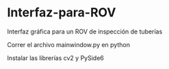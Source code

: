 # Interfaz-para-ROV
Interfaz gráfica para un ROV de inspección de tuberías  

Correr el archivo mainwindow.py en python

Instalar las librerías cv2 y PySide6
